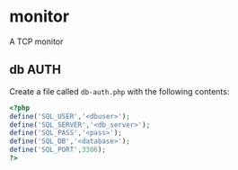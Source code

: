 # monitor
A TCP monitor

## db AUTH
Create a file called `db-auth.php` with the following contents:

```php
<?php
define('SQL_USER','<dbuser>');
define('SQL_SERVER','<db_server>');
define('SQL_PASS','<pass>');
define('SQL_DB','<database>');
define('SQL_PORT',3306);
?>
